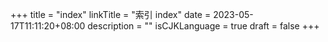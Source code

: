 +++
title = "index"
linkTitle = "索引 index"
date = 2023-05-17T11:11:20+08:00
description = ""
isCJKLanguage = true
draft = false
+++